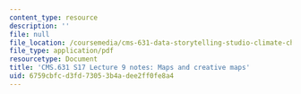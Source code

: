 ```yaml
---
content_type: resource
description: ''
file: null
file_location: /coursemedia/cms-631-data-storytelling-studio-climate-change-spring-2017/6759cbfcd3fd73053b4adee2ff0fe8a4_MITCMS_631s17_lec9_maps_nt.pdf
file_type: application/pdf
resourcetype: Document
title: 'CMS.631 S17 Lecture 9 notes: Maps and creative maps'
uid: 6759cbfc-d3fd-7305-3b4a-dee2ff0fe8a4
---
```

